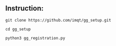 ## Instruction:

`git clone https://github.com/imqt/gg_setup.git`

`cd gg_setup`

`python3 gg_registration.py`
